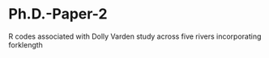 # Ph.D.-Paper-2
R codes associated with Dolly Varden study across five rivers incorporating forklength
